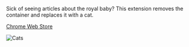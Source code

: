Sick of seeing articles about the royal baby? This extension removes the container and replaces it with a cat.

[Chrome Web Store](https://chrome.google.com/webstore/detail/royal-baby-catifier/adjameoabcmbdobiafhhoclndepibfno)

![Cats](https://lh3.googleusercontent.com/0BF16NBbShToYIB8sSp49sKdFZR6wlWAQl8H7KN5_kEftx_3yvhJNCyPMOSF0RaBecRzTWrE3Q=s640-h400-e365-rw)